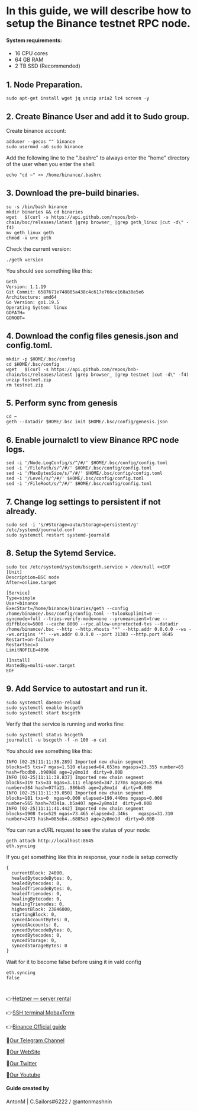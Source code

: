 # In this guide, we will describe how to setup the Binance testnet RPC node.

#### System requirements:
- 16 CPU cores
- 64 GB RAM
- 2 TB SSD (Recommended)

## 1. Node Preparation.
```
sudo apt-get install wget jq unzip aria2 lz4 screen -y
```

## 2. Create Binance User and add it to Sudo group.
Create binance account:
```
adduser --gecos "" binance
sudo usermod -aG sudo binance
```

Add the following line to the ".bashrc" to always enter the "home" directory of the user when you enter the shell:
```
echo "cd ~" >> /home/binance/.bashrc
```

## 3. Download the pre-build binaries.
```
su -s /bin/bash binance
mkdir binaries && cd binaries
wget   $(curl -s https://api.github.com/repos/bnb-chain/bsc/releases/latest |grep browser_ |grep geth_linux |cut -d\" -f4)
mv geth_linux geth
chmod -v u+x geth
```

Check the current version:
```
./geth version
```

You should see something like this:
```
Geth
Version: 1.1.19
Git Commit: 6587671e748805a438c4c617e766ce168a38e5e6
Architecture: amd64
Go Version: go1.19.5
Operating System: linux
GOPATH=
GOROOT=
```

## 4. Download the config files genesis.json and config.toml.
```
mkdir -p $HOME/.bsc/config
cd $HOME/.bsc/config
wget   $(curl -s https://api.github.com/repos/bnb-chain/bsc/releases/latest |grep browser_ |grep testnet |cut -d\" -f4)
unzip testnet.zip
rm testnet.zip
```

## 5. Perform sync from genesis
```
cd ~
geth --datadir $HOME/.bsc init $HOME/.bsc/config/genesis.json
```

## 6. Enable journalctl to view Binance RPC node logs.
```
sed -i '/Node.LogConfig/s/^/#/' $HOME/.bsc/config/config.toml
sed -i '/FilePath/s/^/#/' $HOME/.bsc/config/config.toml
sed -i '/MaxBytesSize/s/^/#/' $HOME/.bsc/config/config.toml
sed -i '/Level/s/^/#/' $HOME/.bsc/config/config.toml
sed -i '/FileRoot/s/^/#/' $HOME/.bsc/config/config.toml
```

## 7. Change log settings to persistent if not already.
```
sudo sed -i 's/#Storage=auto/Storage=persistent/g' /etc/systemd/journald.conf
sudo systemctl restart systemd-journald
```

## 8. Setup the Sytemd Service.
```
sudo tee /etc/systemd/system/bscgeth.service > /dev/null <<EOF
[Unit]
Description=BSC node
After=online.target

[Service]
Type=simple
User=binance
ExecStart=/home/binance/binaries/geth --config /home/binance/.bsc/config/config.toml --txlookuplimit=0 --syncmode=full --tries-verify-mode=none --pruneancient=true --diffblock=5000 --cache 8000 --rpc.allow-unprotected-txs --datadir /home/binance/.bsc --http --http.vhosts "*" --http.addr 0.0.0.0 --ws --ws.origins '*' --ws.addr 0.0.0.0 --port 31303 --http.port 8645
Restart=on-failure
RestartSec=3
LimitNOFILE=4096

[Install]
WantedBy=multi-user.target
EOF
```

## 9. Add Service to autostart and run it.
```
sudo systemctl daemon-reload
sudo systemctl enable bscgeth
sudo systemctl start bscgeth
```
Verify that the service is running and works fine:
```
sudo systemctl status bscgeth
journalctl -u bscgeth -f -n 100 -o cat
```
You should see something like this:
```
INFO [02-25|11:11:38.289] Imported new chain segment               blocks=65 txs=7 mgas=1.510 elapsed=64.653ms mgasps=23.355 number=65 hash=fbcdb0..b98988 age=2y8mo1d  dirty=0.00B
INFO [02-25|11:11:38.837] Imported new chain segment               blocks=319 txs=33 mgas=3.111 elapsed=347.327ms mgasps=8.956  number=384 hash=07fa21..986b45 age=2y8mo1d  dirty=0.00B
INFO [02-25|11:11:39.050] Imported new chain segment               blocks=181 txs=0  mgas=0.000 elapsed=190.440ms mgasps=0.000  number=565 hash=7d341a..b5a407 age=2y8mo1d  dirty=0.00B
INFO [02-25|11:11:41.442] Imported new chain segment               blocks=1908 txs=529 mgas=73.465 elapsed=2.346s    mgasps=31.310 number=2473 hash=085eb4..6805a3 age=2y8mo1d  dirty=0.00B
```

You can run a cURL request to see the status of your node:
```
geth attach http://localhost:8645
eth.syncing
```

If you get something like this in response, your node is setup correctly
```
{
  currentBlock: 24000,
  healedBytecodeBytes: 0,
  healedBytecodes: 0,
  healedTrienodeBytes: 0,
  healedTrienodes: 0,
  healingBytecode: 0,
  healingTrienodes: 0,
  highestBlock: 23846000,
  startingBlock: 0,
  syncedAccountBytes: 0,
  syncedAccounts: 0,
  syncedBytecodeBytes: 0,
  syncedBytecodes: 0,
  syncedStorage: 0,
  syncedStorageBytes: 0
}
```
Wait for it to become false before using it in vald config
```
eth.syncing
false
```

#

👉[Hetzner — server rental](https://hetzner.cloud/?ref=NY9VHC3PPsL0)

👉[SSH terminal MobaxTerm](https://mobaxterm.mobatek.net/download.html)

👉[Binance Official guide](https://docs.bnbchain.org/docs/beaconchain/develop/node/install)

🔰[Our Telegram Channel](https://t.me/CryptoSailorsAnn)

🔰[Our WebSite](cryptosailors.tech)

🔰[Our Twitter](https://twitter.com/Crypto_Sailors)

🔰[Our Youtube](https://www.youtube.com/@CryptoSailors)

#### Guide created by 
AntonM | C.Sailors#6222 / @antonmashnin
